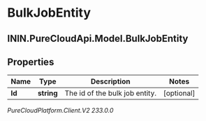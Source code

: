 # BulkJobEntity

## ININ.PureCloudApi.Model.BulkJobEntity

## Properties

|Name | Type | Description | Notes|
|------------ | ------------- | ------------- | -------------|
| **Id** | **string** | The id of the bulk job entity. | [optional] |



_PureCloudPlatform.Client.V2 233.0.0_
